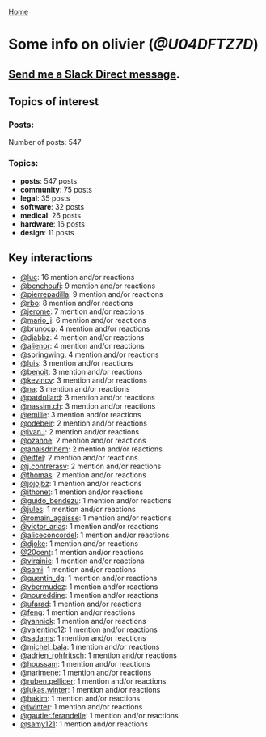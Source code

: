 [Home](https://kelu124.github.io/echommunity/)

# Some info on __olivier__ (_@U04DFTZ7D_)


## [Send me a Slack Direct message](https://echopen.slack.com/messages/@olivier/).

## Topics of interest

### Posts: 

Number of posts: 547

### Topics:

* __posts__: 547 posts
* __community__: 75 posts
* __legal__: 35 posts
* __software__: 32 posts
* __medical__: 26 posts
* __hardware__: 16 posts
* __design__: 11 posts

## Key interactions 

* [@luc](./U0AAL4W13.md): 16 mention and/or reactions
* [@benchoufi](./U0B47KC3S.md): 9 mention and/or reactions
* [@pierrepadilla](./U2X419KJS.md): 9 mention and/or reactions
* [@rbo](./U38HVMZ6K.md): 8 mention and/or reactions
* [@jerome](./U07UEJC2H.md): 7 mention and/or reactions
* [@mario_j](./U32UWGGN9.md): 6 mention and/or reactions
* [@brunocp](./U33817K25.md): 4 mention and/or reactions
* [@djabbz](./U2PFHNN3C.md): 4 mention and/or reactions
* [@alienor](./U1N5Q9334.md): 4 mention and/or reactions
* [@springwing](./U3267ST8C.md): 4 mention and/or reactions
* [@luis](./U34231VFH.md): 3 mention and/or reactions
* [@benoit](./U0GMX7QUB.md): 3 mention and/or reactions
* [@kevincv](./U3BAH0X62.md): 3 mention and/or reactions
* [@na](./U07SNUM7F.md): 3 mention and/or reactions
* [@patdollard](./U3B1RKVSP.md): 3 mention and/or reactions
* [@nassim.ch](./U1NM17NHF.md): 3 mention and/or reactions
* [@emilie](./U0FN1B8KD.md): 3 mention and/or reactions
* [@odebeir](./U2V03QR8E.md): 2 mention and/or reactions
* [@ivan.l](./U3CDR25JP.md): 2 mention and/or reactions
* [@ozanne](./U0DRKLMS4.md): 2 mention and/or reactions
* [@anaisdrihem](./U2M9XDS5N.md): 2 mention and/or reactions
* [@eiffel](./U3GHS132Q.md): 2 mention and/or reactions
* [@j.contrerasv](./U336DPZV4.md): 2 mention and/or reactions
* [@thomas](./U2Q4137LL.md): 2 mention and/or reactions
* [@jojojbz](./U1DGN6S80.md): 1 mention and/or reactions
* [@ithonet](./U2QMN3L1F.md): 1 mention and/or reactions
* [@guido_bendezu](./U38JDLY2E.md): 1 mention and/or reactions
* [@jules](./U3ML4L01Z.md): 1 mention and/or reactions
* [@romain_agaisse](./U2NAWHM9N.md): 1 mention and/or reactions
* [@victor_arias](./U32FZ0QLX.md): 1 mention and/or reactions
* [@aliceconcordel](./U3BN2NTFU.md): 1 mention and/or reactions
* [@djoke](./U07SS18MT.md): 1 mention and/or reactions
* [@20cent](./U0GN7EB32.md): 1 mention and/or reactions
* [@virginie](./U13UA10KS.md): 1 mention and/or reactions
* [@sami](./U2MF267L2.md): 1 mention and/or reactions
* [@quentin_dg](./U2UU194RZ.md): 1 mention and/or reactions
* [@vbermudez](./U3210MXC5.md): 1 mention and/or reactions
* [@noureddine](./U38TWKY9Y.md): 1 mention and/or reactions
* [@ufarad](./U0HF2S3QX.md): 1 mention and/or reactions
* [@feng](./U1G9KDFNE.md): 1 mention and/or reactions
* [@yannick](./U04CV54A4.md): 1 mention and/or reactions
* [@valentino12](./U3GV4N878.md): 1 mention and/or reactions
* [@sadams](./U2V0F9YAK.md): 1 mention and/or reactions
* [@michel_bala](./U0LPTV0Q4.md): 1 mention and/or reactions
* [@adrien_rohfritsch](./U2PTWF6SX.md): 1 mention and/or reactions
* [@houssam](./U2Y7FPEUB.md): 1 mention and/or reactions
* [@narimene](./U1NTT0ZPH.md): 1 mention and/or reactions
* [@ruben.pellicer](./U32V2JWFJ.md): 1 mention and/or reactions
* [@lukas.winter](./U352MKG4V.md): 1 mention and/or reactions
* [@hakim](./U0HN7G093.md): 1 mention and/or reactions
* [@lwinter](./U33KM85FA.md): 1 mention and/or reactions
* [@gautier.ferandelle](./U0PKUKHPC.md): 1 mention and/or reactions
* [@samy121](./U1G9AEN7L.md): 1 mention and/or reactions
